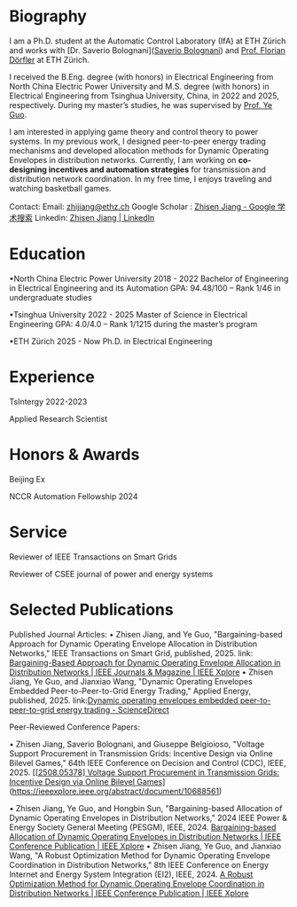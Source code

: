 # Biography

I am a Ph.D. student at the Automatic Control Laboratory (IfA) at ETH Zürich and works with [Dr. Saverio Bolognani]([Saverio Bolognani](https://www.bsaver.io/)) and [Prof. Florian Dörfler](https://dorfler.ethz.ch/) at ETH Zürich.

I received the B.Eng. degree (with honors) in Electrical Engineering from North China Electric Power University and M.S. degree (with honors) in Electrical Engineering from Tsinghua University, China, in 2022 and 2025, respectively. During my master’s studies, he was supervised by [Prof. Ye Guo](guo-ye.net).

I am interested in applying game theory and control theory to power systems. In my previous work, I designed peer-to-peer energy trading mechanisms and developed allocation methods for Dynamic Operating Envelopes in distribution networks. Currently, I am working on **co-designing incentives and automation strategies** for transmission and distribution network coordination. In my free time, I enjoys traveling and watching basketball games.



Contact:
Email: zhijiang@ethz.ch
Google Scholar : [‪Zhisen Jiang‬ - ‪Google 学术搜索‬](https://scholar.google.com/citations?user=4Dlm4Q4AAAAJ&hl=zh-CN)
Linkedin: [Zhisen Jiang | LinkedIn](https://www.linkedin.com/in/zhisen-jiang-49520a281/)



# Education

•North China Electric Power University 2018 - 2022
Bachelor of Engineering in Electrical Engineering and its Automation GPA: 94.48/100
– Rank 1/46 in undergraduate studies

•Tsinghua University 2022 - 2025
Master of Science in Electrical Engineering GPA: 4.0/4.0
– Rank 1/1215 during the master’s program

•ETH Zürich 2025 - Now
Ph.D. in Electrical Engineering



# Experience

TsIntergy 2022-2023 

Applied Research Scientist

# Honors & Awards

Beijing Ex

NCCR Automation Fellowship 2024

# Service

Reviewer of IEEE Transactions on Smart Grids

Reviewer of CSEE journal of power and energy systems

# Selected Publications

Published Journal Articles:
• Zhisen Jiang, and Ye Guo, "Bargaining-based Approach for Dynamic Operating Envelope Allocation in Distribution
Networks," IEEE Transactions on Smart Grid, published, 2025. link: [Bargaining-Based Approach for Dynamic Operating Envelope Allocation in Distribution Networks | IEEE Journals & Magazine | IEEE Xplore](https://ieeexplore.ieee.org/abstract/document/10988660)
• Zhisen Jiang, Ye Guo, and Jianxiao Wang, "Dynamic Operating Envelopes Embedded Peer-to-Peer-to-Grid Energy
Trading," Applied Energy, published, 2025. link:[Dynamic operating envelopes embedded peer-to-peer-to-grid energy trading - ScienceDirect](https://www.sciencedirect.com/science/article/pii/S0306261924019378)

Peer-Reviewed Conference Papers:

• Zhisen Jiang, Saverio Bolognani, and Giuseppe Belgioioso, "Voltage Support Procurement in Transmission Grids: Incentive Design via Online Bilevel Games," 64th IEEE Conference on Decision and Control (CDC), IEEE, 2025. [[[2508.05378\] Voltage Support Procurement in Transmission Grids: Incentive Design via Online Bilevel Games](https://arxiv.org/abs/2508.05378)](https://ieeexplore.ieee.org/abstract/document/10688561)

• Zhisen Jiang, Ye Guo, and Hongbin Sun, "Bargaining-based Allocation of Dynamic Operating Envelopes in
Distribution Networks," 2024 lEEE Power & Energy Society General Meeting (PESGM), IEEE, 2024. [Bargaining-based Allocation of Dynamic Operating Envelopes in Distribution Networks | IEEE Conference Publication | IEEE Xplore](https://ieeexplore.ieee.org/abstract/document/10688561)
• Zhisen Jiang, Ye Guo, and Jianxiao Wang, "A Robust Optimization Method for Dynamic Operating Envelope
Coordination in Distribution Networks," 8th IEEE Conference on Energy Internet and Energy System Integration
(EI2), IEEE, 2024. [A Robust Optimization Method for Dynamic Operating Envelope Coordination in Distribution Networks | IEEE Conference Publication | IEEE Xplore](https://ieeexplore.ieee.org/abstract/document/10991869)

